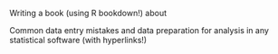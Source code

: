 

Writing a book (using R bookdown!) about 

Common data entry mistakes and data preparation for analysis in any statistical software (with hyperlinks!)

